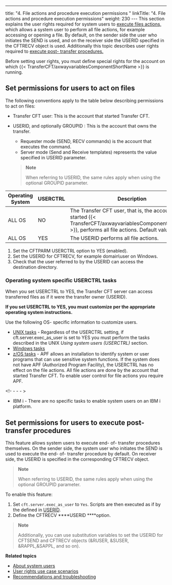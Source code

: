 ---
title: "4. File actions and procedure execution permissions "
linkTitle: "4. File actions and procedure execution permissions"
weight: 230
--- This section explains the user rights required for system users to [execute files actions,](#Set) which allows a system user to perform all file actions, for example accessing or opening a file. By default, on the sender side the user who initiates the SEND is used, and on the receiver side the USERID specified in the CFTRECV object is used. Additionally this topic describes user rights required to [execute post- transfer procedures.](#Set2)

Before setting user rights, you must define special rights for the account on which {{< TransferCFT/axwayvariablesComponentShortName  >}} is running.

<span id="Set"></span>

## Set permissions for users to act on files

The following conventions apply to the table below describing permissions to act on files:

- Transfer CFT user: This is the account that started Transfer CFT.

- USERID, and optionally GROUPID : This is the account that owns the transfer.

    - Requester mode (SEND, RECV commands) is the account that executes the command.
    - Server mode (Send and Receive templates) represents the value specified in USERID parameter.

    > **Note**
    >
    > When referring to USERID, the same rules apply when using the optional GROUPID parameter.

| Operating<br/> System | USERCTRL | Description |
| --- | --- | --- |
| ALL OS  | NO  | The Transfer CFT user, that is, the account that started {{< TransferCFT/axwayvariablesComponentLongName  >}}, performs all file actions. Default value.  |
| ALL OS  | YES  | The USERID performs all file actions.  |

1. Set the CFTPARM USERCTRL option to YES (enabled).
1. Set the USERID for CFTRECV, for example domain\\user on Windows.
1. Check that the user referred to by the USERID can access the destination directory.

### Operating system specific USERCTRL tasks

When you set USERCTRL to YES, the Transfer CFT server can access transferred files as if it were the transfer owner (USERID).

**If you set USERCTRL to YES, you must customize per the appropriate operating system instructions.**

Use the following OS- specific information to customize users.

- [UNIX tasks](https://docs.axway.com/bundle/TransferCFT_38_InstallationGuide_unix_en_PDF/resource/TransferCFT_InstallationGuide_unix_en.pdf) - Regardless of the USERCTRL setting, if cft.server.exec_as_user is set to YES you must perform the tasks described in the UNIX *Using system users (USERCTRL)* section.
- [Windows tasks](https://docs.axway.com/bundle/TransferCFT_38_InstallationGuide_windows_en_PDF/resource/TransferCFT_InstallationGuide_windows_en.pdf)
- [z/OS tasks](https://docs.axway.com/bundle/TransferCFT_38_InstallationGuide_mvs_en_PDF/resource/TransferCFT_InstallationGuide_mvs_en.pdf) - APF allows an installation to identify system or user programs that can use sensitive system functions. If the system does not have APF (Authorized Program Facility), the USERCTRL has no effect on the file actions. All file actions are done by the account that started Transfer CFT. To enable user control for file actions you require APF.

<!- - - - >

- IBM i - There are no specific tasks to enable system users on an IBM i platform.

<span id="Set2"></span>

## Set permissions for users to execute post- transfer procedures

This feature allows system users to execute end- of- transfer procedures themselves. On the sender side, the system user who initiates the SEND is used to execute the end- of- transfer procedure by default. On receiver side, the USERID is specified in the corresponding CFTRECV object.

> **Note**
>
> When referring to USERID, the same rules apply when using the optional GROUPID parameter.

To enable this feature:

1. Set `cft.server.exec_as_user` to `Yes`. Scripts are then executed as if by the defined in [USERID](../../../c_intro_userinterfaces/command_summary/parameter_intro/userid).
1. Define the CFTRECV ****USERID ****option.

> **Note**
>
> Additionally, you can use substitution variables to set the USERID for CFTSEND and CFTRECV objects (&RUSER, &SUSER, &RAPPL,&SAPPL, and so on).

****Related topics****

- [About system users](../)
- [User rights use case scenarios](../user_rights_security_scenarios)
- [Recommendations and troubleshooting](../user_rights_tips)
